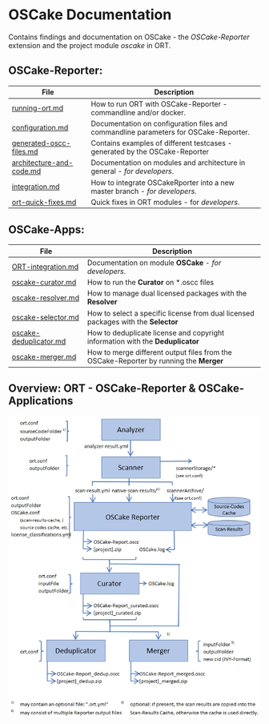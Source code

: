 # OSCake Documentation
Contains findings and documentation on OSCake - the *OSCake-Reporter* extension and the project module *oscake* in ORT.

## OSCake-Reporter:
| File          | Description                                                           |
| ------------------- | --------------------------------------------------------------------- |
| [running-ort.md] | How to run ORT with OSCake-Reporter - commandline and/or docker. |
| [configuration.md] | Documentation on configuration files and commandline parameters for OSCake-Reporter. |
| [generated-oscc-files.md] | Contains examples of different testcases - generated by the OSCake-Reporter |
| [architecture-and-code.md] | Documentation on modules and architecture in general - *for developers*. |
| [integration.md] | How to integrate OSCakeRporter into a new master branch - *for developers*. |
| [ort-quick-fixes.md] | Quick fixes in ORT modules  - for *developers*. |

## OSCake-Apps:
| File          | Description |
| ------------------- | --------------------------------------------------------------------- |
| [ORT-integration.md] | Documentation on module **OSCake** - *for developers*. |
| [oscake-curator.md] | How to run the **Curator** on \*.oscc files |
| [oscake-resolver.md] | How to manage dual licensed packages with the **Resolver**|
| [oscake-selector.md] | How to select a specific license from dual licensed packages with the **Selector**
| [oscake-deduplicator.md] | How to deduplicate license and copyright information with the **Deduplicator**|
| [oscake-merger.md] | How to merge different output files from the OSCake-Reporter by running the **Merger**|

[running-ort.md]: ./docs/running-ort.md
[configuration.md]: ./docs/configuration.md
[generated-oscc-files.md]: ./docs/generated-oscc-files.md
[oscake-curator.md]: ./docs/curations.md
[oscake-deduplicator.md]: ./docs/deduplicator.md
[oscake-merger.md]: ./docs/oscake-merger.md
[architecture-and-code.md]: ./docs/architecture-and-code.md
[integration.md]: ./docs/integration.md
[ort-quick-fixes.md]: ./docs/ort-quick-fixes.md
[oscake-resolver.md]: ./docs/resolver.md
[oscake-selector.md]: ./docs/selector.md
[ORT-integration.md]: ./docs/ORT-integration.md


## Overview: ORT - OSCake-Reporter & OSCake-Applications
[overview]: ./docs/images/overview.jpg
![Overview][overview]

